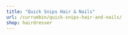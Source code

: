 ```yaml
---
title: "Quick Snips Hair & Nails"
url: /currumbin/quick-snips-hair-and-nails/
shop: hairdresser
---
```

